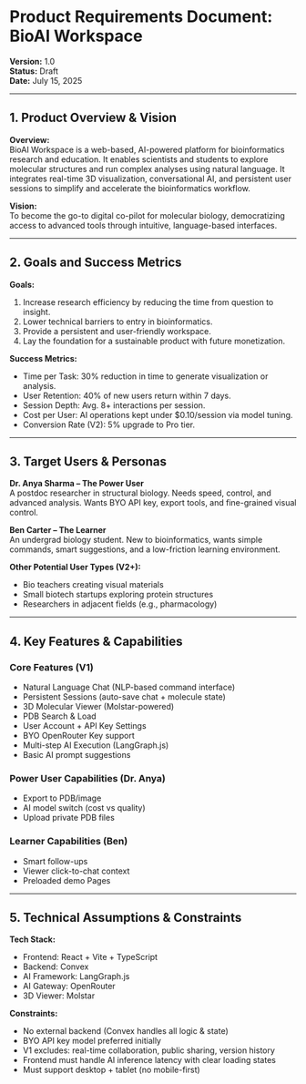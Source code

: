 # Product Requirements Document: BioAI Workspace

**Version:** 1.0  
**Status:** Draft  
**Date:** July 15, 2025

---

## 1. Product Overview & Vision

**Overview:**  
BioAI Workspace is a web-based, AI-powered platform for bioinformatics research and education. It enables scientists and students to explore molecular structures and run complex analyses using natural language. It integrates real-time 3D visualization, conversational AI, and persistent user sessions to simplify and accelerate the bioinformatics workflow.

**Vision:**  
To become the go-to digital co-pilot for molecular biology, democratizing access to advanced tools through intuitive, language-based interfaces.

---

## 2. Goals and Success Metrics

**Goals:**

1. Increase research efficiency by reducing the time from question to insight.
2. Lower technical barriers to entry in bioinformatics.
3. Provide a persistent and user-friendly workspace.
4. Lay the foundation for a sustainable product with future monetization.

**Success Metrics:**

- Time per Task: 30% reduction in time to generate visualization or analysis.
- User Retention: 40% of new users return within 7 days.
- Session Depth: Avg. 8+ interactions per session.
- Cost per User: AI operations kept under $0.10/session via model tuning.
- Conversion Rate (V2): 5% upgrade to Pro tier.

---

## 3. Target Users & Personas

**Dr. Anya Sharma – The Power User**  
A postdoc researcher in structural biology. Needs speed, control, and advanced analysis. Wants BYO API key, export tools, and fine-grained visual control.

**Ben Carter – The Learner**  
An undergrad biology student. New to bioinformatics, wants simple commands, smart suggestions, and a low-friction learning environment.

**Other Potential User Types (V2+):**
- Bio teachers creating visual materials
- Small biotech startups exploring protein structures
- Researchers in adjacent fields (e.g., pharmacology)

---

## 4. Key Features & Capabilities

### Core Features (V1)
- Natural Language Chat (NLP-based command interface)
- Persistent Sessions (auto-save chat + molecule state)
- 3D Molecular Viewer (Molstar-powered)
- PDB Search & Load
- User Account + API Key Settings
- BYO OpenRouter Key support
- Multi-step AI Execution (LangGraph.js)
- Basic AI prompt suggestions

### Power User Capabilities (Dr. Anya)
- Export to PDB/image
- AI model switch (cost vs quality)
- Upload private PDB files

### Learner Capabilities (Ben)
- Smart follow-ups
- Viewer click-to-chat context
- Preloaded demo Pages

---

## 5. Technical Assumptions & Constraints

**Tech Stack:**
- Frontend: React + Vite + TypeScript
- Backend: Convex
- AI Framework: LangGraph.js
- AI Gateway: OpenRouter
- 3D Viewer: Molstar

**Constraints:**
- No external backend (Convex handles all logic & state)
- BYO API key model preferred initially
- V1 excludes: real-time collaboration, public sharing, version history
- Frontend must handle AI inference latency with clear loading states
- Must support desktop + tablet (no mobile-first)

